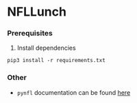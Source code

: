 # NFLLunch
### Prerequisites
1. Install dependencies
```
pip3 install -r requirements.txt
```

### Other
* `pynfl` documentation can be found [here](https://github.com/kSkip/pyNFL)
